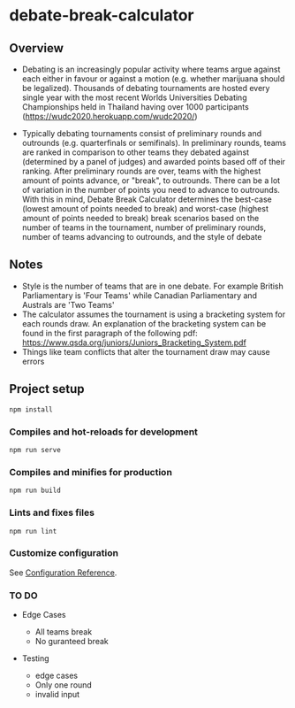 # debate-break-calculator

## Overview
- Debating is an increasingly popular activity where teams argue against each either in favour or against a motion (e.g. whether marijuana should be legalized). Thousands of debating tournaments are hosted every single year with the most recent Worlds Universities Debating Championships held in Thailand having over 1000 participants (https://wudc2020.herokuapp.com/wudc2020/)

- Typically debating tournaments consist of preliminary rounds and outrounds (e.g. quarterfinals or semifinals). In preliminary rounds, teams are ranked in comparison to other teams they debated against (determined by a panel of judges) and awarded points based off of their ranking. After preliminary rounds are over, teams with the highest amount of points advance, or "break", to outrounds. There can be a lot of variation in the number of points you need to advance to outrounds. With this in mind, Debate Break Calculator determines the best-case (lowest amount of points needed to break) and worst-case (highest amount of points needed to break) break scenarios based on the number of teams in the tournament, number of preliminary rounds, number of teams advancing to outrounds, and the style of debate

## Notes
- Style is the number of teams that are in one debate. For example British Parliamentary is 'Four Teams' while Canadian Parliamentary and Australs are 'Two Teams'
- The calculator assumes the tournament is using a bracketing system for each rounds draw. An explanation of the bracketing system can be found in the first paragraph of the following pdf: https://www.qsda.org/juniors/Juniors_Bracketing_System.pdf
- Things like team conflicts that alter the tournament draw may cause errors

## Project setup
```
npm install
```

### Compiles and hot-reloads for development
```
npm run serve
```

### Compiles and minifies for production
```
npm run build
```

### Lints and fixes files
```
npm run lint
```

### Customize configuration
See [Configuration Reference](https://cli.vuejs.org/config/).

### TO DO
- Edge Cases
    - All teams break
    - No guranteed break

- Testing
    - edge cases
    - Only one round
    - invalid input

